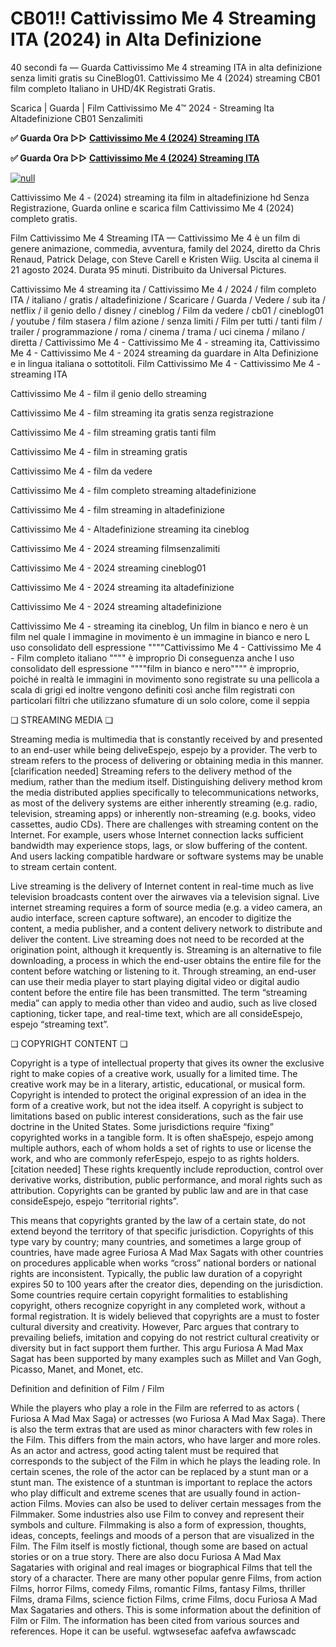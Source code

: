 # CB01!! Cattivissimo Me 4 Streaming ITA (2024) in Alta Definizione

40 secondi fa — Guarda Cattivissimo Me 4 streaming ITA in alta definizione senza limiti gratis su CineBlog01. Cattivissimo Me 4 (2024) streaming CB01 film completo Italiano in UHD/4K Registrati Gratis.

Scarica | Guarda | Film Cattivissimo Me 4™ 2024 - Streaming Ita Altadefinizione CB01 Senzalimiti

**✅ Guarda Ora ▷▷ [Cattivissimo Me 4 (2024) Streaming ITA](https://t.co/UxD7GCGfVs)**

**✅ Guarda Ora ▷▷ [Cattivissimo Me 4 (2024) Streaming ITA](https://t.co/UxD7GCGfVs)**

[![null](https://static.wixstatic.com/media/855a25_043b5abeb4ae4d35ac003198e7fe56ed~mv2.gif)](https://t.co/UxD7GCGfVs)

Cattivissimo Me 4 - (2024) streaming ita film in altadefinizione hd Senza Registrazione, Guarda online e scarica film Cattivissimo Me 4 (2024) completo gratis.

Film Cattivissimo Me 4 Streaming ITA — Cattivissimo Me 4 è un film di genere animazione, commedia, avventura, family del 2024, diretto da Chris Renaud, Patrick Delage, con Steve Carell e Kristen Wiig. Uscita al cinema il 21 agosto 2024. Durata 95 minuti. Distribuito da Universal Pictures.

Cattivissimo Me 4 streaming ita / Cattivissimo Me 4 / 2024 / film completo ITA / italiano / gratis / altadefinizione / Scaricare / Guarda / Vedere / sub ita / netflix / il genio dello / disney / cineblog / Film da vedere / cb01 / cineblog01 / youtube / film stasera / film azione / senza limiti / Film per tutti / tanti film / trailer / programmazione / roma / cinema / trama / uci cinema / milano / diretta / Cattivissimo Me 4 - Cattivissimo Me 4 - streaming ita, Cattivissimo Me 4 - Cattivissimo Me 4 - 2024 streaming da guardare in Alta Definizione e in lingua italiana o sottotitoli. Film Cattivissimo Me 4 - Cattivissimo Me 4 - streaming ITA

Cattivissimo Me 4 - film il genio dello streaming

Cattivissimo Me 4 - film streaming ita gratis senza registrazione

Cattivissimo Me 4 - film streaming gratis tanti film

Cattivissimo Me 4 - film in streaming gratis

Cattivissimo Me 4 - film da vedere

Cattivissimo Me 4 - film completo streaming altadefinizione

Cattivissimo Me 4 - film streaming in altadefinizione

Cattivissimo Me 4 - Altadefinizione streaming ita cineblog

Cattivissimo Me 4 - 2024 streaming filmsenzalimiti

Cattivissimo Me 4 - 2024 streaming cineblog01

Cattivissimo Me 4 - 2024 streaming ita altadefinizione

Cattivissimo Me 4 - 2024 streaming altadefinizione

Cattivissimo Me 4 - streaming ita cineblog, Un film in bianco e nero è un film nel quale l immagine in movimento è un immagine in bianco e nero L uso consolidato dell espressione """"Cattivissimo Me 4 - Cattivissimo Me 4 - Film completo italiano """" è improprio Di conseguenza anche l uso consolidato dell espressione """"film in bianco e nero"""" è improprio, poiché in realtà le immagini in movimento sono registrate su una pellicola a scala di grigi ed inoltre vengono definiti così anche film registrati con particolari filtri che utilizzano sfumature di un solo colore, come il seppia

❏ STREAMING MEDIA ❏

Streaming media is multimedia that is constantly received by and presented to an end-user while being deliveEspejo, espejo by a provider. The verb to stream refers to the process of delivering or obtaining media in this manner.[clarification needed] Streaming refers to the delivery method of the medium, rather than the medium itself. Distinguishing delivery method krom the media distributed applies specifically to telecommunications networks, as most of the delivery systems are either inherently streaming (e.g. radio, television, streaming apps) or inherently non-streaming (e.g. books, video cassettes, audio CDs). There are challenges with streaming content on the Internet. For example, users whose Internet connection lacks sufficient bandwidth may experience stops, lags, or slow buffering of the content. And users lacking compatible hardware or software systems may be unable to stream certain content.

Live streaming is the delivery of Internet content in real-time much as live television broadcasts content over the airwaves via a television signal. Live internet streaming requires a form of source media (e.g. a video camera, an audio interface, screen capture software), an encoder to digitize the content, a media publisher, and a content delivery network to distribute and deliver the content. Live streaming does not need to be recorded at the origination point, although it krequently is. Streaming is an alternative to file downloading, a process in which the end-user obtains the entire file for the content before watching or listening to it. Through streaming, an end-user can use their media player to start playing digital video or digital audio content before the entire file has been transmitted. The term “streaming media” can apply to media other than video and audio, such as live closed captioning, ticker tape, and real-time text, which are all consideEspejo, espejo “streaming text”.

❏ COPYRIGHT CONTENT ❏

Copyright is a type of intellectual property that gives its owner the exclusive right to make copies of a creative work, usually for a limited time. The creative work may be in a literary, artistic, educational, or musical form. Copyright is intended to protect the original expression of an idea in the form of a creative work, but not the idea itself. A copyright is subject to limitations based on public interest considerations, such as the fair use doctrine in the United States. Some jurisdictions require “fixing” copyrighted works in a tangible form. It is often shaEspejo, espejo among multiple authors, each of whom holds a set of rights to use or license the work, and who are commonly referEspejo, espejo to as rights holders.[citation needed] These rights krequently include reproduction, control over derivative works, distribution, public performance, and moral rights such as attribution. Copyrights can be granted by public law and are in that case consideEspejo, espejo “territorial rights”.

This means that copyrights granted by the law of a certain state, do not extend beyond the territory of that specific jurisdiction. Copyrights of this type vary by country; many countries, and sometimes a large group of countries, have made agree Furiosa A Mad Max Sagats with other countries on procedures applicable when works “cross” national borders or national rights are inconsistent. Typically, the public law duration of a copyright expires 50 to 100 years after the creator dies, depending on the jurisdiction. Some countries require certain copyright formalities to establishing copyright, others recognize copyright in any completed work, without a formal registration. It is widely believed that copyrights are a must to foster cultural diversity and creativity. However, Parc argues that contrary to prevailing beliefs, imitation and copying do not restrict cultural creativity or diversity but in fact support them further. This argu Furiosa A Mad Max Sagat has been supported by many examples such as Millet and Van Gogh, Picasso, Manet, and Monet, etc.

Definition and definition of Film / Film

While the players who play a role in the Film are referred to as actors ( Furiosa A Mad Max Saga) or actresses (wo Furiosa A Mad Max Saga). There is also the term extras that are used as minor characters with few roles in the Film. This differs from the main actors, who have larger and more roles. As an actor and actress, good acting talent must be required that corresponds to the subject of the Film in which he plays the leading role. In certain scenes, the role of the actor can be replaced by a stunt man or a stunt man. The existence of a stuntman is important to replace the actors who play difficult and extreme scenes that are usually found in action-action Films. Movies can also be used to deliver certain messages from the Filmmaker. Some industries also use Film to convey and represent their symbols and culture. Filmmaking is also a form of expression, thoughts, ideas, concepts, feelings and moods of a person that are visualized in the Film. The Film itself is mostly fictional, though some are based on actual stories or on a true story. There are also docu Furiosa A Mad Max Sagataries with original and real images or biographical Films that tell the story of a character. There are many other popular genre Films, from action Films, horror Films, comedy Films, romantic Films, fantasy Films, thriller Films, drama Films, science fiction Films, crime Films, docu Furiosa A Mad Max Sagataries and others. This is some information about the definition of Film or Film. The information has been cited from various sources and references. Hope it can be useful. wgtwsesefac aafefva awfawscadc
